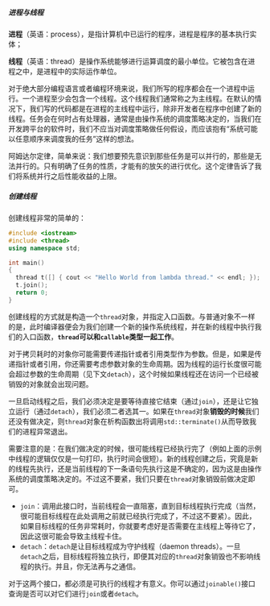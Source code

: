 ##### 进程与线程

**进程**（英语：process），是指计算机中已运行的程序，进程是程序的基本执行实体；

**线程**（英语：thread）是操作系统能够进行运算调度的最小单位。它被包含在进程之中，是进程中的实际运作单位。

对于绝大部分编程语言或者编程环境来说，我们所写的程序都会在一个进程中运行。一个进程至少会包含一个线程。这个线程我们通常称之为主线程。在默认的情况下，我们写的代码都是在进程的主线程中运行，除非开发者在程序中创建了新的线程。任务会在何时占有处理器，通常是由操作系统的调度策略决定的，当我们在开发跨平台的软件时，我们不应当对调度策略做任何假设，而应该抱有“系统可能以任意顺序来调度我的任务”这样的想法。

阿姆达尔定律，简单来说：我们想要预先意识到那些任务是可以并行的，那些是无法并行的。只有明确了任务的性质，才能有的放矢的进行优化。这个定律告诉了我们将系统并行之后性能收益的上限。



##### 创建线程

创建线程非常的简单的：

```cpp
#include <iostream>
#include <thread>
using namespace std;

int main()
{
  thread t([] { cout << "Hello World from lambda thread." << endl; });
  t.join();
  return 0;
}
```

创建线程的方式就是构造一个`thread`对象，并指定入口函数。与普通对象不一样的是，此时编译器便会为我们创建一个新的操作系统线程，并在新的线程中执行我们的入口函数，**`thread`可以和`callable`类型一起工作**。

对于拷贝耗时的对象你可能需要传递指针或者引用类型作为参数。但是，如果是传递指针或者引用，你还需要考虑参数对象的生命周期。因为线程的运行长度很可能会超过参数的生命周期（见下文`detach`），这个时候如果线程还在访问一个已经被销毁的对象就会出现问题。

一旦启动线程之后，我们必须决定是要等待直接它结束（通过`join`），还是让它独立运行（通过`detach`），我们必须二者选其一。如果在`thread`对象**销毁的时候**我们还没有做决定，则`thread`对象在析构函数出将调用`std::terminate()`从而导致我们的进程异常退出。

需要注意的是：在我们做决定的时候，很可能线程已经执行完了（例如上面的示例中线程的逻辑仅仅是一句打印，执行时间会很短）。新的线程创建之后，究竟是新的线程先执行，还是当前线程的下一条语句先执行这是不确定的，因为这是由操作系统的调度策略决定的。不过这不要紧，我们只要在`thread`对象销毁前做决定即可。

- `join`：调用此接口时，当前线程会一直阻塞，直到目标线程执行完成（当然，很可能目标线程在此处调用之前就已经执行完成了，不过这不要紧）。因此，如果目标线程的任务非常耗时，你就要考虑好是否需要在主线程上等待它了，因此这很可能会导致主线程卡住。
- `detach`：`detach`是让目标线程成为守护线程（daemon threads）。一旦`detach`之后，目标线程将独立执行，即便其对应的`thread`对象销毁也不影响线程的执行。并且，你无法再与之通信。

对于这两个接口，都必须是可执行的线程才有意义。你可以通过`joinable()`接口查询是否可以对它们进行`join`或者`detach`。

